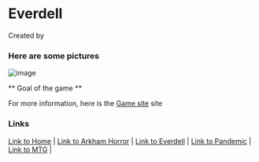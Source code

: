 # Everdell

Created by 

### Here are some pictures
![image]()

** Goal of the game **

For more information, here is the [Game site]() site

### Links
[Link to Home](https://github.com/Dwalden2021/My_Project/blob/main/README.md) | 
[Link to Arkham Horror](https://github.com/Dwalden2021/My_Project/blob/main/RPGLE.md) | 
[Link to Everdell](https://github.com/Dwalden2021/My_Project/blob/main/CLLE.md) | 
[Link to Pandemic](https://github.com/Dwalden2021/My_Project/blob/main/JavaScript.md) | 
[Link to MTG](https://github.com/Dwalden2021/My_Project/blob/main/Python.md) | 
